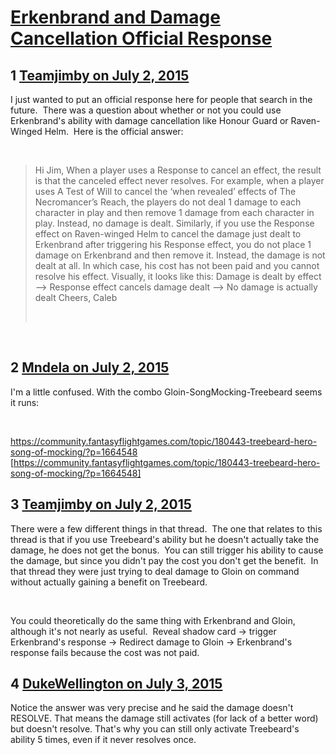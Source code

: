 # [Erkenbrand and Damage Cancellation Official Response](https://community.fantasyflightgames.com/topic/181692-erkenbrand-and-damage-cancellation-official-response/)

## 1 [Teamjimby on July 2, 2015](https://community.fantasyflightgames.com/topic/181692-erkenbrand-and-damage-cancellation-official-response/?do=findComment&comment=1679261)

I just wanted to put an official response here for people that search in the future.  There was a question about whether or not you could use Erkenbrand's ability with damage cancellation like Honour Guard or Raven-Winged Helm.  Here is the official answer:

 

> Hi Jim,
> When a player uses a Response to cancel an effect, the result is that the canceled effect never resolves. For example, when a player uses A Test of Will to cancel the ‘when revealed’ effects of The Necromancer’s Reach, the players do not deal 1 damage to each character in play and then remove 1 damage from each character in play. Instead, no damage is dealt.
> Similarly, if you use the Response effect on Raven-winged Helm to cancel the damage just dealt to Erkenbrand after triggering his Response effect, you do not place 1 damage on Erkenbrand and then remove it. Instead, the damage is not dealt at all. In which case, his cost has not been paid and you cannot resolve his effect.
> Visually, it looks like this:
> Damage is dealt by effect ——> Response effect cancels damage dealt ——> No damage is actually dealt
> Cheers,
> Caleb
> 
>  

 

## 2 [Mndela on July 2, 2015](https://community.fantasyflightgames.com/topic/181692-erkenbrand-and-damage-cancellation-official-response/?do=findComment&comment=1679404)

I'm a little confused. With the combo Gloin-SongMocking-Treebeard seems it runs:

 

https://community.fantasyflightgames.com/topic/180443-treebeard-hero-song-of-mocking/?p=1664548 [https://community.fantasyflightgames.com/topic/180443-treebeard-hero-song-of-mocking/?p=1664548]

## 3 [Teamjimby on July 2, 2015](https://community.fantasyflightgames.com/topic/181692-erkenbrand-and-damage-cancellation-official-response/?do=findComment&comment=1679513)

There were a few different things in that thread.  The one that relates to this thread is that if you use Treebeard's ability but he doesn't actually take the damage, he does not get the bonus.  You can still trigger his ability to cause the damage, but since you didn't pay the cost you don't get the benefit.  In that thread they were just trying to deal damage to Gloin on command without actually gaining a benefit on Treebeard.

 

You could theoretically do the same thing with Erkenbrand and Gloin, although it's not nearly as useful.  Reveal shadow card -> trigger Erkenbrand's response -> Redirect damage to Gloin -> Erkenbrand's response fails because the cost was not paid.

## 4 [DukeWellington on July 3, 2015](https://community.fantasyflightgames.com/topic/181692-erkenbrand-and-damage-cancellation-official-response/?do=findComment&comment=1679959)

Notice the answer was very precise and he said the damage doesn't RESOLVE. That means the damage still activates (for lack of a better word) but doesn't resolve. That's why you can still only activate Treebeard's ability 5 times, even if it never resolves once.

